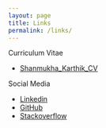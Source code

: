 ```yaml
---
layout: page
title: Links
permalink: /links/
---
```



Curriculum Vitae

* [Shanmukha_Karthik_CV](https://drive.google.com/file/d/0B7cQZPciqYXORGVjRHVGQjVuNEU/view?usp=sharing)

Social Media

* [Linkedin](https://www.linkedin.com/in/shanmukha-karthik-chandra-b-a91b9b33?trk=nav_responsive_tab_profile)
* [GitHub](https://github.com/bskc)
* [Stackoverflow](https://stackoverflow.com/users/6948709/karthik-shanmukha)
